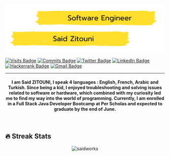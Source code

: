 [![Zitouni's GitHub Banner](./images/github-banner.png)](#)

[![Visits Badge](https://badges.pufler.dev/visits/saidworks/saidworks)](#)
[![Commits Badge](https://badges.pufler.dev/commits/monthly/saidworks)](#)
[![Twitter Badge](https://img.shields.io/badge/Twitter-Profile-informational?style=flat&logo=twitter&logoColor=white&color=1CA2F1)](https://twitter.com/ZITOUNISaid/)
[![LinkedIn Badge](https://img.shields.io/badge/LinkedIn-Profile-informational?style=flat&logo=linkedin&logoColor=white&color=0D76A8)](https://www.linkedin.com/in/saidzitouni/)
[![Hackerrank Badge](https://img.shields.io/badge/Hackerrank-Profile-informational?style=flat&logo=hackerrank&logoColor=white&color=0D76A8)](https://www.hackerrank.com/zitouni_sd)
[![Gmail Badge](https://img.shields.io/badge/gmail-Profile-informational?style=flat&logo=gmail&logoColor=white&color=0D76A8)](mailto:zitouni.sd@gmail.com)

<hr/>
<h4 align="center">I am Said ZITOUNI, I speak 4 languages : English, French, Arabic and Turkish. Since being a kid, I enjoyed troubleshooting and solving issues related to software or hardware, which combined with my curiosity led me to find my way into the world of programming. Currently, I am enrolled in a Full Stack Java Developer Bootcamp at Per Scholas and expected to graduate by the end of June.   
 </h4>
<br>

## 🔥 Streak Stats

<p align="center"><img src="https://github-readme-streak-stats.herokuapp.com/?user=saidworks&theme=algolia" alt="saidworks"  /></p>
